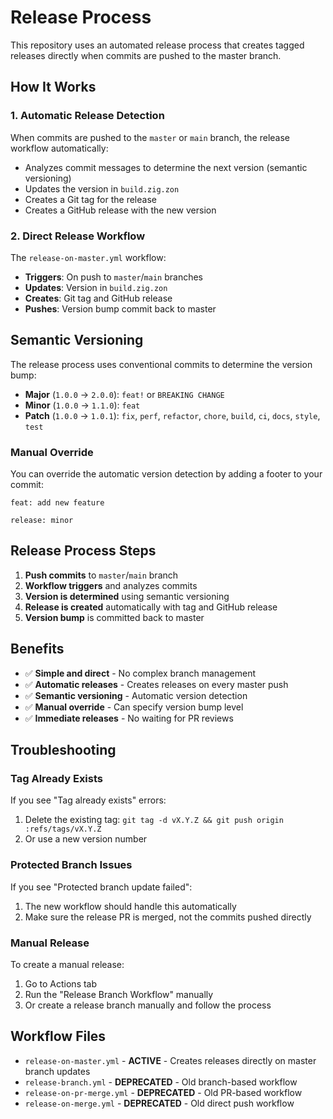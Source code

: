 # Release Process

This repository uses an automated release process that creates tagged releases directly when commits are pushed to the master branch.

## How It Works

### 1. Automatic Release Detection
When commits are pushed to the `master` or `main` branch, the release workflow automatically:
- Analyzes commit messages to determine the next version (semantic versioning)
- Updates the version in `build.zig.zon`
- Creates a Git tag for the release
- Creates a GitHub release with the new version

### 2. Direct Release Workflow
The `release-on-master.yml` workflow:
- **Triggers**: On push to `master`/`main` branches
- **Updates**: Version in `build.zig.zon`
- **Creates**: Git tag and GitHub release
- **Pushes**: Version bump commit back to master

## Semantic Versioning

The release process uses conventional commits to determine the version bump:

- **Major** (`1.0.0` → `2.0.0`): `feat!` or `BREAKING CHANGE`
- **Minor** (`1.0.0` → `1.1.0`): `feat`
- **Patch** (`1.0.0` → `1.0.1`): `fix`, `perf`, `refactor`, `chore`, `build`, `ci`, `docs`, `style`, `test`

### Manual Override
You can override the automatic version detection by adding a footer to your commit:
```
feat: add new feature

release: minor
```

## Release Process Steps

1. **Push commits** to `master`/`main` branch
2. **Workflow triggers** and analyzes commits
3. **Version is determined** using semantic versioning
4. **Release is created** automatically with tag and GitHub release
5. **Version bump** is committed back to master

## Benefits

- ✅ **Simple and direct** - No complex branch management
- ✅ **Automatic releases** - Creates releases on every master push
- ✅ **Semantic versioning** - Automatic version detection
- ✅ **Manual override** - Can specify version bump level
- ✅ **Immediate releases** - No waiting for PR reviews

## Troubleshooting

### Tag Already Exists
If you see "Tag already exists" errors:
1. Delete the existing tag: `git tag -d vX.Y.Z && git push origin :refs/tags/vX.Y.Z`
2. Or use a new version number

### Protected Branch Issues
If you see "Protected branch update failed":
1. The new workflow should handle this automatically
2. Make sure the release PR is merged, not the commits pushed directly

### Manual Release
To create a manual release:
1. Go to Actions tab
2. Run the "Release Branch Workflow" manually
3. Or create a release branch manually and follow the process

## Workflow Files

- `release-on-master.yml` - **ACTIVE** - Creates releases directly on master branch updates
- `release-branch.yml` - **DEPRECATED** - Old branch-based workflow
- `release-on-pr-merge.yml` - **DEPRECATED** - Old PR-based workflow
- `release-on-merge.yml` - **DEPRECATED** - Old direct push workflow
